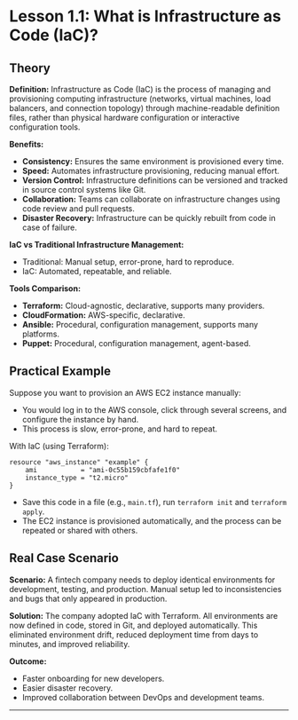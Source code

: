 
# Lesson 1.1: What is Infrastructure as Code (IaC)?

## Theory

**Definition:**
Infrastructure as Code (IaC) is the process of managing and provisioning computing infrastructure (networks, virtual machines, load balancers, and connection topology) through machine-readable definition files, rather than physical hardware configuration or interactive configuration tools.

**Benefits:**
- **Consistency:** Ensures the same environment is provisioned every time.
- **Speed:** Automates infrastructure provisioning, reducing manual effort.
- **Version Control:** Infrastructure definitions can be versioned and tracked in source control systems like Git.
- **Collaboration:** Teams can collaborate on infrastructure changes using code review and pull requests.
- **Disaster Recovery:** Infrastructure can be quickly rebuilt from code in case of failure.

**IaC vs Traditional Infrastructure Management:**
- Traditional: Manual setup, error-prone, hard to reproduce.
- IaC: Automated, repeatable, and reliable.

**Tools Comparison:**
- **Terraform:** Cloud-agnostic, declarative, supports many providers.
- **CloudFormation:** AWS-specific, declarative.
- **Ansible:** Procedural, configuration management, supports many platforms.
- **Puppet:** Procedural, configuration management, agent-based.

## Practical Example

Suppose you want to provision an AWS EC2 instance manually:
- You would log in to the AWS console, click through several screens, and configure the instance by hand.
- This process is slow, error-prone, and hard to repeat.

With IaC (using Terraform):
```hcl
resource "aws_instance" "example" {
	ami           = "ami-0c55b159cbfafe1f0"
	instance_type = "t2.micro"
}
```
- Save this code in a file (e.g., `main.tf`), run `terraform init` and `terraform apply`.
- The EC2 instance is provisioned automatically, and the process can be repeated or shared with others.

## Real Case Scenario

**Scenario:**
A fintech company needs to deploy identical environments for development, testing, and production. Manual setup led to inconsistencies and bugs that only appeared in production.

**Solution:**
The company adopted IaC with Terraform. All environments are now defined in code, stored in Git, and deployed automatically. This eliminated environment drift, reduced deployment time from days to minutes, and improved reliability.

**Outcome:**
- Faster onboarding for new developers.
- Easier disaster recovery.
- Improved collaboration between DevOps and development teams.

---
